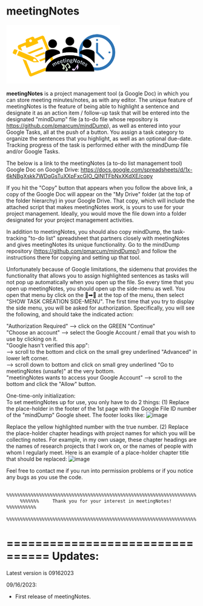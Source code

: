 # meetingNotes

<p style="position: relative; overflow:auto">
  <img src="https://github.com/pmarcum/meetingNotes/blob/main/meetingNotes_banner_logo.png"
       width=300
       style="display:inline-block;padding-right:10px"
       alt="meetingNotes-banner-logo">
</p>

<b>meetingNotes</b> is a project management tool (a Google Doc) in which you can store meeting minutes/notes, as with any editor.  The unique feature of meetingNotes is the feature of being able to highlight a sentence and designate it as an action item / follow-up task that will be entered into the designated "mindDump" file (a to-do file whose repository is https://github.com/pmarcum/mindDump), as well as entered into your Google Tasks, all at the push of a button.  You assign a task category to organize the sentences that you highlight, as well as an optional due-date.  Tracking progress of the task is performed either with the mindDump file and/or Google Tasks. 

The below is a link to the meetingNotes (a to-do list management tool) Google Doc on Google Drive: 
https://docs.google.com/spreadsheets/d/1x-6kNBgXskk7WDqGsTuXXpFxcGIO_QlNlTFbNxXKdXE/copy

If you hit the "Copy" button that appears when you follow the above link, a copy of the Google Doc will appear on the "My Drive" folder (at the top of the folder hierarchy) in your Google Drive. That copy, which will include the attached script that makes meetingNotes work, is yours to use for your project management. Ideally, you would move the file down into a folder designated for your project management activities. 

In addition to meetingNotes, you should also copy mindDump, the task-tracking "to-do list" spreadsheet that partners closely with meetingNotes and gives meetingNotes its unique functionality.  Go to the mindDump repository (https://github.com/pmarcum/mindDump/) and follow the instructions there for copying and setting up that tool. 

Unfortunately because of Google limitations, the sidemenu that provides the functionality that allows you to assign highlighted sentences as tasks will not pop up automatically when you open up the file.  So every time that you open up meetingNotes, you should open up the side-menu as well.  You open that menu by click on the 📄➡📆  at the top of the menu, then select "SHOW TASK CREATION SIDE-MENU".  The first time that you try to display the side menu, you will be asked for authorization. Specifically, you will see the following, and should take the indicated action: 

"Authorization Required" --> click on the GREEN "Continue" <br>
"Choose an account" --> select the Google Account / email that you wish to use by clicking on it.<br>
"Google hasn't verified this app":  <br>
    --> scroll to the bottom and click on the small grey underlined "Advanced" in lower left corner.<br>
    --> scroll down to bottom and click on small grey underlined "Go to meetingNotes (unsafe)" at the very bottom.<br>
"meetingNotes wants to access your Google Account" --> scroll to the bottom and click the "Allow" button.<br>

One-time-only initialization:  
To set meetingNotes up for use, you only have to do 2 things: 
(1) Replace the place-holder in the footer of the 1st page with the Google File ID number of the "mindDump" Google sheet.  The footer looks like: 
![image](https://github.com/pmarcum/meetingNotes/assets/20630642/bc048743-7364-4d48-af62-2043f54a3afe)

Replace the yellow highlighted number with the true number. 
(2) Replace the place-holder chapter headings with project names for which you will be collecting notes.  For example, in my own usage, these chapter headings are the names of research projects that I work on, or the names of people with whom I regularly meet.  Here is an example of a place-holder chapter title that should be replaced: 
![image](https://github.com/pmarcum/meetingNotes/assets/20630642/f6010e5a-7917-4f5c-a8a7-a1d7b392abda)

Feel free to contact me if you run into permission problems or if you notice any bugs as you use the code. 

         %%%%%%%%%%%%%%%%%%%%%%%%%%%%%%%%%%%%%%%%%%%%%%%%%%%%%%%%%%%%%%%%%%%%%%
         %%%%%%%     Thank you for your interest in meetingNotes!   %%%%%%%%%%%
         %%%%%%%%%%%%%%%%%%%%%%%%%%%%%%%%%%%%%%%%%%%%%%%%%%%%%%%%%%%%%%%%%%%%%%

         
================================
         Updates: 
================================
Latest version is 09162023

09/16/2023: 
- First release of meetingNotes. 
